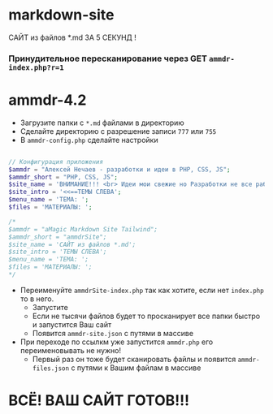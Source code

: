 # markdown-site
САЙТ из файлов *.md ЗА 5 СЕКУНД !
### Принудительное пересканирование через GET `ammdr-index.php?r=1`

# ammdr-4.2

- Загрузите папки с `*.md` файлами в директорию
- Сделайте директорию с разрешение записи `777` или `755`
- В `ammdr-config.php` сделайте настройки

```PHP

// Конфигурация приложения
$ammdr = "Алексей Нечаев - разработки и идеи в PHP, CSS, JS";
$ammdr_short = "PHP, CSS, JS";
$site_name = 'ВНИМАНИЕ!!! <br> Идеи мои свежие но Разработки не все рабочие';
$site_intro = '<<==ТЕМЫ СЛЕВА';
$menu_name = 'ТЕМА: ';
$files = 'МАТЕРИАЛЫ: ';

/*
$ammdr = "aMagic Markdown Site Tailwind";
$ammdr_short = "ammdrSite";
$site_name = 'САЙТ из файлов *.md';
$site_intro = 'ТЕМЫ СЛЕВА';
$menu_name = 'ТЕМА: ';
$files = 'МАТЕРИАЛЫ: ';
*/

```
- Переименуйте `ammdrSite-index.php` так как хотите, если нет `index.php` то в него.
  - Запустите 
  - Если не тысячи файлов будет то просканирует все папки быстро и запустится Ваш сайт
  - Появится `ammdr-site.json` с путями в массиве
- При переходе по ссылкм уже запустится `ammdr.php` его переименовывать не нужно!
  - Первый раз он тоже будет сканировать файлы и появится `ammdr-files.json` с путями к Вашим файлам в массиве

# ВСЁ! ВАШ САЙТ ГОТОВ!!!

